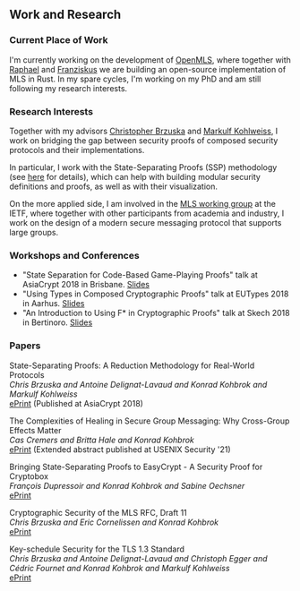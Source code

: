 ## Work and Research

### Current Place of Work
I'm currently working on the development of [OpenMLS](https://github.com/openmls/openmls), where together with [Raphael](https://github.com/raphaelrobert) and [Franziskus](https://github.com/franziskuskiefer) we are building an open-source implementation of MLS in Rust. In my spare cycles, I'm working on my PhD and am still following my research interests.

### Research Interests
Together with my advisors [Christopher Brzuska](http://www.chrisbrzuska.de/) and [Markulf Kohlweiss](https://homepages.inf.ed.ac.uk/mkohlwei/), I work on bridging the gap between security proofs of composed security protocols and their implementations.

In particular, I work with the State-Separating Proofs (SSP) methodology (see [here](https://eprint.iacr.org/2018/306) for details), which can help with building modular security definitions and proofs, as well as with their visualization.

On the more applied side, I am involved in the [MLS working group](https://datatracker.ietf.org/wg/mls/about/) at the IETF, where together with other participants from academia and industry, I work on the design of a modern secure messaging protocol that supports large groups.

<!---
### Upcoming Events
For anyone interested in the "State-Separated Proofs" framework (see the Paper
below), there is a a workshop ([WoDUP](http://www.chrisbrzuska.de/WoDUP.html))
coming up on the 9th of May. It is conveniently colocated with EuroCrypt!
--->

### Workshops and Conferences
- "State Separation for Code-Based Game-Playing Proofs" talk at AsiaCrypt 2018 in Brisbane. [Slides](https://github.com/kkohbrok/kkohbrok.github.io/raw/master/talks/asiacrypt2018.pdf)
- "Using Types in Composed Cryptographic Proofs" talk at EUTypes 2018 in Aarhus. [Slides](https://github.com/kkohbrok/kkohbrok.github.io/raw/master/talks/eutypes2018.pdf)
- "An Introduction to Using F\* in Cryptographic Proofs" talk at Skech 2018 in Bertinoro. [Slides](https://github.com/kkohbrok/kkohbrok.github.io/raw/master/talks/skech2018.pdf)

### Papers
State-Separating Proofs: A Reduction Methodology for Real-World Protocols <br />
*Chris Brzuska and Antoine Delignat-Lavaud and Konrad Kohbrok and Markulf Kohlweiss* <br />
[ePrint](https://eprint.iacr.org/2018/306) (Published at AsiaCrypt 2018) <br />

The Complexities of Healing in Secure Group Messaging: Why Cross-Group Effects Matter <br />
*Cas Cremers and Britta Hale and Konrad Kohbrok* <br />
[ePrint](https://eprint.iacr.org/2019/477) (Extended abstract published at USENIX Security '21) <br />

Bringing State-Separating Proofs to EasyCrypt - A Security Proof for Cryptobox <br />
*François Dupressoir and Konrad Kohbrok and Sabine Oechsner* <br />
[ePrint](https://eprint.iacr.org/2021/326) <br />

Cryptographic Security of the MLS RFC, Draft 11 <br />
*Chris Brzuska and Eric Cornelissen and Konrad Kohbrok* <br />
[ePrint](https://eprint.iacr.org/2021/137) <br />

Key-schedule Security for the TLS 1.3 Standard <br />
*Chris Brzuska and Antoine Delignat-Lavaud and Christoph Egger and Cédric Fournet and Konrad Kohbrok and Markulf Kohlweiss* <br />
[ePrint](https://eprint.iacr.org/2021/467)

